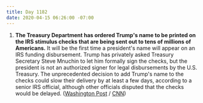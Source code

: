 ```yaml
---
title: Day 1182
date: 2020-04-15 06:26:00 -07:00
---
```


1. **The Treasury Department has ordered Trump's name to be printed on the IRS stimulus checks that are being sent out to tens of millions of Americans.** It will be the first time a president's name will appear on an IRS funding disbursement. Trump has privately asked Treasury Secretary Steve Mnuchin to let him formally sign the checks, but the president is not an authorized signer for legal disbursements by the U.S. Treasury. The unprecedented decision to add Trump's name to the checks could slow their delivery by at least a few days, according to a senior IRS official, although other officials disputed that the checks would be delayed. ([Washington Post](https://www.washingtonpost.com/politics/coming-to-your-1200-relief-check-donald-j-trumps-name/2020/04/14/071016c2-7e82-11ea-8013-1b6da0e4a2b7_story.html) / [CNN](https://www.cnn.com/2020/04/14/politics/trump-name-checks-coronavirus/index.html))